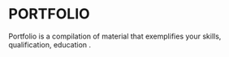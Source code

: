 # PORTFOLIO
Portfolio is a compilation of material that exemplifies your skills, qualification, education .
